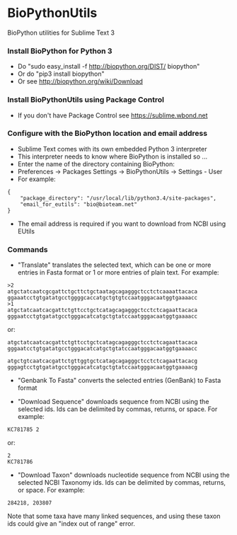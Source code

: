 BioPythonUtils
==============

BioPython utilities for Sublime Text 3

### Install BioPython for Python 3
- Do "sudo easy_install -f http://biopython.org/DIST/ biopython"
- Or do "pip3 install biopython"
- Or see http://biopython.org/wiki/Download

### Install BioPythonUtils using Package Control
- If you don't have Package Control see https://sublime.wbond.net

### Configure with the BioPython location and email address
- Sublime Text comes with its own embedded Python 3 interpreter
- This interpreter needs to know where BioPython is installed so ...
- Enter the name of the directory containing BioPython:
- Preferences -> Packages Settings -> BioPythonUtils -> Settings - User  
- For example:
~~~~
{
    "package_directory": "/usr/local/lib/python3.4/site-packages",
    "email_for_eutils": "bio@bioteam.net"
}
~~~~
- The email address is required if you want to download from NCBI using EUtils

### Commands

- "Translate" translates the selected text, which can be one or more entries in Fasta format or 1 or more entries of plain text. For example:
~~~~
>2
atgctatcaatcgcgattctgcttctgctaatagcagagggctcctctcaaaattacaca
ggaaatcctgtgatatgcctggggcaccatgctgtgtccaatgggacaatggtgaaaacc
>1
atgctatcaatcacgattctgttcctgctcatagcagagggctcctctcagaattacaca
gggaatcctgtgatatgcctgggacatcatgctgtatccaatgggacaatggtgaaaacc
~~~~
or:
~~~~
atgctatcaatcacgattctgttcctgctcatagcagagggctcctctcagaattacaca
gggaatcctgtgatatgcctgggacatcatgctgtatccaatgggacaatggtgaaaacc

atgctgtcaatcacgattctgttggtgctcatagcagagggctcctctcagaattacacg
gggagtcctgtgatatgcctgggacatcatgctgtatccaatgggacaatggtgaaaacg
~~~~
- "Genbank To Fasta" converts the selected entries (GenBank) to Fasta format

- "Download Sequence" downloads sequence from NCBI using the selected ids. Ids can be delimited by commas, returns, or space. For example:
~~~~
KC781785 2
~~~~
or:
~~~~
2
KC781786
~~~~

- "Download Taxon" downloads nucleotide sequence from NCBI using the selected NCBI Taxonomy ids. Ids can be delimited by commas, returns, or space. For example:
~~~~
284218, 203807
~~~~
Note that some taxa have many linked sequences, and using these taxon ids could give an "index out of range" error.

